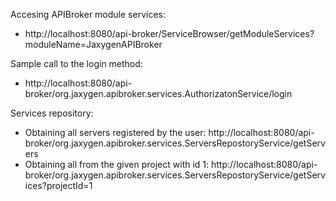 Accesing APIBroker module services:
* http://localhost:8080/api-broker/ServiceBrowser/getModuleServices?moduleName=JaxygenAPIBroker

Sample call to the login method:
* http://localhost:8080/api-broker/org.jaxygen.apibroker.services.AuthorizatonService/login

Services repository:
* Obtaining all servers registered by the user: http://localhost:8080/api-broker/org.jaxygen.apibroker.services.ServersRepostoryService/getServers
* Obtaining all from the given project with id 1: http://localhost:8080/api-broker/org.jaxygen.apibroker.services.ServersRepostoryService/getServices?projectId=1